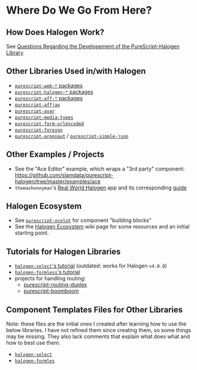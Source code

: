 # Where Do We Go From Here?

## How Does Halogen Work?

See [Questions Regarding the Developement of the PureScript-Halogen Library](https://discourse.purescript.org/t/questions-regarding-the-development-of-the-purescript-halogen-library/236)

## Other Libraries Used in/with Halogen

- [`purescript-web-*` packages](https://pursuit.purescript.org/search?q=purescript-web-)
- [`purescript-halogen-*` packages](https://pursuit.purescript.org/search?q=purescript-halogen-)
- [`purescript-aff-*` packages](https://pursuit.purescript.org/search?q=purescript-aff-)
- [`purescript-affjax`](https://pursuit.purescript.org/packages/purescript-affjax/)
- [`purescript-avar`](https://pursuit.purescript.org/packages/purescript-avar/)
- [`purescript-media-types`](https://pursuit.purescript.org/packages/purescript-media-types/)
- [`purescript-form-urlencoded`](https://pursuit.purescript.org/packages/purescript-form-urlencoded/)
- [`purescript-foreign`](https://pursuit.purescript.org/packages/purescript-foreign/)
- [`purescript-argonaut`](https://pursuit.purescript.org/packages/purescript-argonaut/) / [`purescript-simple-json`](https://pursuit.purescript.org/packages/purescript-simple-json/)

## Other Examples / Projects

- See the "Ace Editor" example, which wraps a "3rd party" component: https://github.com/slamdata/purescript-halogen/tree/master/examples/ace
- `thomashoneyman`'s [Real World Halogen](https://github.com/thomashoneyman/purescript-halogen-realworld/) app and its corresponding [guide](https://thomashoneyman.com/guides/real-world-halogen/)

## Halogen Ecosystem

- See [`purescript-ocelot`](https://github.com/citizennet/purescript-ocelot) for component "building blocks"
- See the [Halogen Ecosystem](https://github.com/slamdata/purescript-halogen/wiki/Halogen-Ecosystem) wiki page for some resources and an initial starting point.

## Tutorials for Halogen Libraries

- [`halogen-select`'s tutorial](https://citizennet.github.io/purescript-halogen-select/) (outdated: works for Halogen `v4.0.0`)
- [`halogen-formless`'s tutorial](https://github.com/thomashoneyman/purescript-halogen-formless)
- projects for handling routing:
    - [purescript-routing-duplex](https://github.com/natefaubion/purescript-routing-duplex)
    - [purescript-boomboom](https://github.com/paluh/purescript-boomboom)

## Component Templates Files for Other Libraries

Note: these files are the initial ones I created after learning how to use the below libraries. I have not refined them since creating them, so some things may be missing. They also lack comments that explain what does what and how to best use them.
- [`halogen-select`](https://github.com/JordanMartinez/purescript-halogen-select/commit/209a11194012753d99cedf9202077e2b2c2c728f)
- [`halogen-formles`](https://github.com/thomashoneyman/purescript-halogen-formless/tree/master/template)
